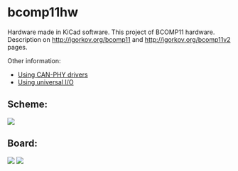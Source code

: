 # bcomp11hw

Hardware made in KiCad software. This project of BCOMP11 hardware. Description on http://igorkov.org/bcomp11 and http://igorkov.org/bcomp11v2 pages.

Other information:
* [Using CAN-PHY drivers](https://github.com/igkov/bcomp11hw/wiki/CAN-PHY-drivers)
* [Using universal I/O](https://github.com/igkov/bcomp11hw/wiki/Universal-IO)

## Scheme:

<img src="http://igorkov.org/images/bcomp11v2-scheme.png">

## Board:

<img src="http://igorkov.org/images/bcomp11v2-fbrd.png">
<img src="http://igorkov.org/images/bcomp11v2-bbrd.png">
